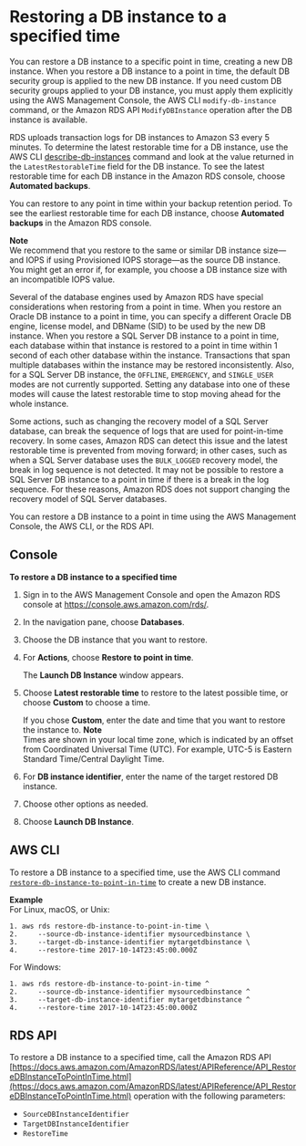 # Restoring a DB instance to a specified time<a name="USER_PIT"></a>

You can restore a DB instance to a specific point in time, creating a new DB instance\. When you restore a DB instance to a point in time, the default DB security group is applied to the new DB instance\. If you need custom DB security groups applied to your DB instance, you must apply them explicitly using the AWS Management Console, the AWS CLI `modify-db-instance` command, or the Amazon RDS API `ModifyDBInstance` operation after the DB instance is available\.

RDS uploads transaction logs for DB instances to Amazon S3 every 5 minutes\. To determine the latest restorable time for a DB instance, use the AWS CLI [ describe\-db\-instances](https://docs.aws.amazon.com/cli/latest/reference/rds/describe-db-instances.html) command and look at the value returned in the `LatestRestorableTime` field for the DB instance\. To see the latest restorable time for each DB instance in the Amazon RDS console, choose **Automated backups**\.

You can restore to any point in time within your backup retention period\. To see the earliest restorable time for each DB instance, choose **Automated backups** in the Amazon RDS console\.

**Note**  
We recommend that you restore to the same or similar DB instance size—and IOPS if using Provisioned IOPS storage—as the source DB instance\. You might get an error if, for example, you choose a DB instance size with an incompatible IOPS value\.

Several of the database engines used by Amazon RDS have special considerations when restoring from a point in time\. When you restore an Oracle DB instance to a point in time, you can specify a different Oracle DB engine, license model, and DBName \(SID\) to be used by the new DB instance\. When you restore a SQL Server DB instance to a point in time, each database within that instance is restored to a point in time within 1 second of each other database within the instance\. Transactions that span multiple databases within the instance may be restored inconsistently\. Also, for a SQL Server DB instance, the `OFFLINE`, `EMERGENCY`, and `SINGLE_USER` modes are not currently supported\. Setting any database into one of these modes will cause the latest restorable time to stop moving ahead for the whole instance\.

Some actions, such as changing the recovery model of a SQL Server database, can break the sequence of logs that are used for point\-in\-time recovery\. In some cases, Amazon RDS can detect this issue and the latest restorable time is prevented from moving forward; in other cases, such as when a SQL Server database uses the `BULK_LOGGED` recovery model, the break in log sequence is not detected\. It may not be possible to restore a SQL Server DB instance to a point in time if there is a break in the log sequence\. For these reasons, Amazon RDS does not support changing the recovery model of SQL Server databases\. 

You can restore a DB instance to a point in time using the AWS Management Console, the AWS CLI, or the RDS API\.

## Console<a name="USER_PIT.CON"></a>

**To restore a DB instance to a specified time**

1. Sign in to the AWS Management Console and open the Amazon RDS console at [https://console\.aws\.amazon\.com/rds/](https://console.aws.amazon.com/rds/)\.

1. In the navigation pane, choose **Databases**\.

1. Choose the DB instance that you want to restore\.

1. For **Actions**, choose **Restore to point in time**\.

   The **Launch DB Instance** window appears\.

1. Choose **Latest restorable time** to restore to the latest possible time, or choose **Custom** to choose a time\.

   If you chose **Custom**, enter the date and time that you want to restore the instance to\.
**Note**  
Times are shown in your local time zone, which is indicated by an offset from Coordinated Universal Time \(UTC\)\. For example, UTC\-5 is Eastern Standard Time/Central Daylight Time\.

1. For **DB instance identifier**, enter the name of the target restored DB instance\.

1. Choose other options as needed\.

1. Choose **Launch DB Instance**\.

## AWS CLI<a name="USER_PIT.CLI"></a>

To restore a DB instance to a specified time, use the AWS CLI command [ `restore-db-instance-to-point-in-time`](https://docs.aws.amazon.com/cli/latest/reference/rds/restore-db-instance-to-point-in-time.html) to create a new DB instance\.

**Example**  
For Linux, macOS, or Unix:  

```
1. aws rds restore-db-instance-to-point-in-time \
2.     --source-db-instance-identifier mysourcedbinstance \
3.     --target-db-instance-identifier mytargetdbinstance \
4.     --restore-time 2017-10-14T23:45:00.000Z
```
For Windows:  

```
1. aws rds restore-db-instance-to-point-in-time ^
2.     --source-db-instance-identifier mysourcedbinstance ^
3.     --target-db-instance-identifier mytargetdbinstance ^
4.     --restore-time 2017-10-14T23:45:00.000Z
```

## RDS API<a name="USER_PIT.API"></a>

To restore a DB instance to a specified time, call the Amazon RDS API [https://docs.aws.amazon.com/AmazonRDS/latest/APIReference/API_RestoreDBInstanceToPointInTime.html](https://docs.aws.amazon.com/AmazonRDS/latest/APIReference/API_RestoreDBInstanceToPointInTime.html) operation with the following parameters:
+ `SourceDBInstanceIdentifier`
+ `TargetDBInstanceIdentifier`
+ `RestoreTime`